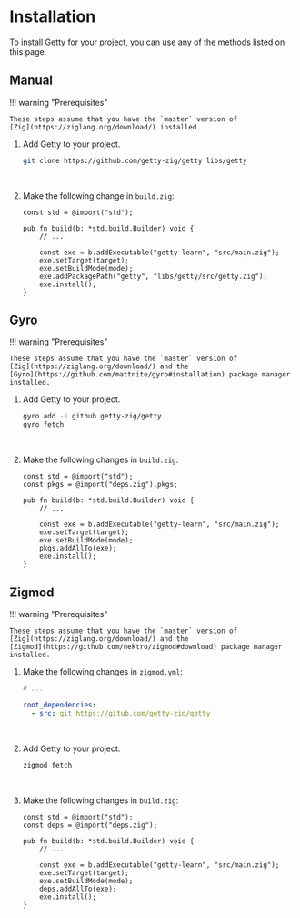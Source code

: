 # Installation

To install Getty for your project, you can use any of the methods listed on
this page.

## Manual

!!! warning "Prerequisites"

    These steps assume that you have the `master` version of
    [Zig](https://ziglang.org/download/) installed.

1. Add Getty to your project.

    ```sh title="Shell session"
    git clone https://github.com/getty-zig/getty libs/getty
    ```
&nbsp;

2. Make the following change in `build.zig`:

    ```zig title="<code>build.zig</code>" hl_lines="9"
    const std = @import("std");

    pub fn build(b: *std.build.Builder) void {
        // ...

        const exe = b.addExecutable("getty-learn", "src/main.zig");
        exe.setTarget(target);
        exe.setBuildMode(mode);
        exe.addPackagePath("getty", "libs/getty/src/getty.zig");
        exe.install();
    }
    ```

## Gyro

!!! warning "Prerequisites"

    These steps assume that you have the `master` version of
    [Zig](https://ziglang.org/download/) and the
    [Gyro](https://github.com/mattnite/gyro#installation) package manager
    installed.

1. Add Getty to your project.

    ```sh title="Shell session"
    gyro add -s github getty-zig/getty
    gyro fetch
    ```
&nbsp;

2. Make the following changes in `build.zig`:

    ```zig title="<code>build.zig</code>" hl_lines="2 10"
    const std = @import("std");
    const pkgs = @import("deps.zig").pkgs;

    pub fn build(b: *std.build.Builder) void {
        // ...

        const exe = b.addExecutable("getty-learn", "src/main.zig");
        exe.setTarget(target);
        exe.setBuildMode(mode);
        pkgs.addAllTo(exe);
        exe.install();
    }
    ```

## Zigmod

!!! warning "Prerequisites"

    These steps assume that you have the `master` version of
    [Zig](https://ziglang.org/download/) and the
    [Zigmod](https://github.com/nektro/zigmod#download) package manager
    installed.

1. Make the following changes in `zigmod.yml`:

    ```yaml title="<code>zigmod.yml</code>" hl_lines="3 4"
    # ...

    root_dependencies:
      - src: git https://gitub.com/getty-zig/getty
    ```
&nbsp;

2. Add Getty to your project.

    ```sh title="Shell session"
    zigmod fetch
    ```
&nbsp;

3. Make the following changes in `build.zig`:

    ```zig title="<code>build.zig</code>" hl_lines="2 10"
    const std = @import("std");
    const deps = @import("deps.zig");

    pub fn build(b: *std.build.Builder) void {
        // ...

        const exe = b.addExecutable("getty-learn", "src/main.zig");
        exe.setTarget(target);
        exe.setBuildMode(mode);
        deps.addAllTo(exe);
        exe.install();
    }
    ```
